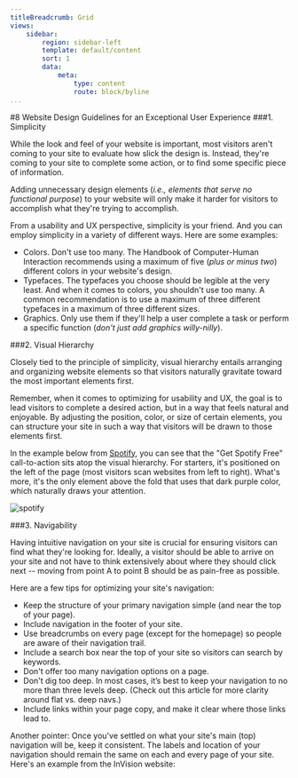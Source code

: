 ```yaml
---
titleBreadcrumb: Grid
views:
    sidebar:
        region: sidebar-left
        template: default/content
        sort: 1
        data:
            meta:
                type: content
                route: block/byline
...
```


#8 Website Design Guidelines for an Exceptional User Experience
###1. Simplicity

While the look and feel of your website is important, most visitors aren't coming to your site to evaluate how slick the design is. Instead, they're coming to your site to complete some action, or to find some specific piece of information.

Adding unnecessary design elements (*i.e., elements that serve no functional purpose*) to your website will only make it harder for visitors to accomplish what they're trying to accomplish.

From a usability and UX perspective, simplicity is your friend. And you can employ simplicity in a variety of different ways. Here are some examples:

*    Colors. Don't use too many. The Handbook of Computer-Human Interaction recommends using a maximum of five (*plus or minus two*) different colors in your website's design.
*    Typefaces. The typefaces you choose should be legible at the very least. And when it comes to colors, you shouldn't use too many. A common recommendation is to use a maximum of three different typefaces in a maximum of three different sizes.
*    Graphics. Only use them if they'll help a user complete a task or perform a specific function (*don't just add graphics willy-nilly*).


###2. Visual Hierarchy

Closely tied to the principle of simplicity, visual hierarchy entails arranging and organizing website elements so that visitors naturally gravitate toward the most important elements first.

Remember, when it comes to optimizing for usability and UX, the goal is to lead visitors to complete a desired action, but in a way that feels natural and enjoyable. By adjusting the position, color, or size of certain elements, you can structure your site in such a way that visitors will be drawn to those elements first.

In the example below from [Spotify](https://www.spotify.com/us/), you can see that the "Get Spotify Free" call-to-action sits atop the visual hierarchy. For starters, it's positioned on the left of the page (most visitors scan websites from left to right). What's more, it's the only element above the fold that uses that dark purple color, which naturally draws your attention.

![spotify](https://blog.hubspot.com/hubfs/spotify-visual-hierarchy.png?t=1479298950856)

###3. Navigability

Having intuitive navigation on your site is crucial for ensuring visitors can find what they're looking for. Ideally, a visitor should be able to arrive on your site and not have to think extensively about where they should click next -- moving from point A to point B should be as pain-free as possible.

Here are a few tips for optimizing your site's navigation:

*    Keep the structure of your primary navigation simple (and near the top of your page).
*    Include navigation in the footer of your site.
*    Use breadcrumbs on every page (except for the homepage) so people are aware of their navigation trail.
*    Include a search box near the top of your site so visitors can search by keywords.
*    Don't offer too many navigation options on a page.
*    Don't dig too deep. In most cases, it’s best to keep your navigation to no more than three levels deep. (Check out this article for more clarity around flat vs. deep navs.)
*    Include links within your page copy, and make it clear where those links lead to.

Another pointer: Once you've settled on what your site's main (top) navigation will be, keep it consistent. The labels and location of your navigation should remain the same on each and every page of your site. Here's an example from the InVision website:
